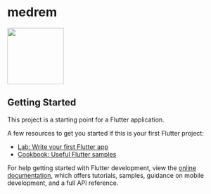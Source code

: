 # medrem



<img src="https://github.com/shailja-coolspy/Medicine-Reminder-App/assets/61074568/792b3e37-bb75-4751-a08d-e3f33aa51006" width="128"/>

## Getting Started

This project is a starting point for a Flutter application.

A few resources to get you started if this is your first Flutter project:

- [Lab: Write your first Flutter app](https://docs.flutter.dev/get-started/codelab)
- [Cookbook: Useful Flutter samples](https://docs.flutter.dev/cookbook)

For help getting started with Flutter development, view the
[online documentation](https://docs.flutter.dev/), which offers tutorials,
samples, guidance on mobile development, and a full API reference.
